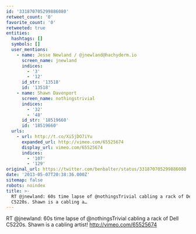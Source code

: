 ```yaml
---
id: '331870705299886080'
retweet_count: '0'
favorite_count: '0'
retweeted: true
entities:
  hashtags: []
  symbols: []
  user_mentions:
    - name: Jesse Newland / @jnewland@hachyderm.io
      screen_name: jnewland
      indices:
        - '3'
        - '12'
      id_str: '13518'
      id: '13518'
    - name: Shawn Davenport
      screen_name: nothingstrivial
      indices:
        - '32'
        - '48'
      id_str: '18519660'
      id: '18519660'
  urls:
    - url: http://t.co/Xi5jDO7iYu
      expanded_url: http://vimeo.com/65525674
      display_url: vimeo.com/65525674
      indices:
        - '107'
        - '129'
original_url: https://twitter.com/benbalter/status/331870705299886080
date: '2013-05-07T20:38:36.000Z'
sitemap: false
robots: noindex
title: >-
  RT @jnewland: 60s time lapse of @nothingsTrivial cabling a rack of Dell
  C5220s. Shawn is a cabling a…
---
```


RT @jnewland: 60s time lapse of @nothingsTrivial cabling a rack of Dell C5220s. Shawn is a cabling artist! http://vimeo.com/65525674